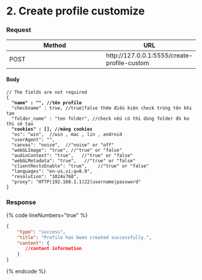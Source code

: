# 2. Create profile customize

### **Request**

<table><thead><tr><th width="249">Method</th><th>URL</th></tr></thead><tbody><tr><td>POST</td><td>http://127.0.0.1:5555/create-profile-custom</td></tr></tbody></table>

#### **Body**

<pre class="language-json" data-line-numbers><code class="lang-json">// The fields are not required
{
<strong>  "name" : "", //tên profile
</strong>  "checkname" : true, //true|false thêm điều kiện check trùng tên khi tạo
  "folder_name" : "ten folder", //check nếu có thì dùng folder đó ko thì sẽ tạo
<strong>  "cookies" : [], //mảng cookies
</strong>  "os": "win",  //win , mac , lin , android
  "userAgent": "",
  "canvas": "noise",  //"noise" or "off"
  "webGLImage": "true", //"true" or "false"
  "audioContext": "true",   //"true" or "false"
  "webGLMetadata": "true",   //"true" or "false"
  "clientRectsEnable": "true",    //"true" or "false"
  "languages": "en-us,vi;q=0.9",
  "resolution": "1024x768",
  "proxy": "HTTP|192.168.1.1|22|username|password"
}
</code></pre>

### **Response**

{% code lineNumbers="true" %}
```json
{
    "type": "success",
    "title": "Profile has been created successfully.",
    "content": {
       //content information 
    }
}
```
{% endcode %}
